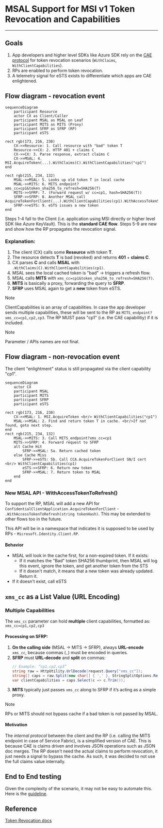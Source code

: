 # MSAL Support for MSI v1 Token Revocation and Capabilities

---

## Goals

1. App developers and higher level SDKs like Azure SDK rely on the [CAE protocol](https://learn.microsoft.com/en-us/entra/identity-platform/app-resilience-continuous-access-evaluation?tabs=dotnet) for token revocation scenarios (`WithClaims`, `WithClientCapabilities`). 
1. RPs are enabled to perform token revocation.
1. A telemetry signal for eSTS exists to differentiate which apps are CAE enlightened.

## Flow diagram - revocation event

```mermaid
sequenceDiagram
    participant Resource
    actor CX as Client/Caller
    participant MSAL as MSAL on Leaf
    participant MITS as MITS (Proxy)
    participant SFRP as SFRP (RP)
    participant eSTS

rect rgb(173, 216, 230)
    CX->>Resource: 1. Call resource with "bad" token T
    Resource->>CX: 2. HTTP 401 + claims C
    CX->>CX: 3. Parse response, extract claims C
    CX->>MSAL: 4. MSI.AcquireToken(...).WithClaims(C).WithClientCapabilities("cp1")
end

rect rgb(215, 234, 132)
    MSAL->>MSAL: 5. Looks up old token T in local cache
    MSAL->>MITS: 6. MITS_endpoint?xms_cc=cp1&token_sha256_to_refresh=SHA256(T)
    MITS->>SFRP: 7. (Forward request w/ cc=cp1, hash=SHA256(T))
    SFRP->>SFRP: 8. Another MSAL call AcquireTokenForClient(...).WithClientCapabilities(cp1).WithAccessTokenSha256ToRefresh(hash)
    SFRP->>eSTS: 9. eSTS issues a new token
end
```

Steps 1-4 fall to the Client (i.e. application using MSI directly or higher level SDK like Azure KeyVault). This is the **standard CAE flow**.
Steps 5-9 are new and show how the RP propagates the revocation signal.

### Explanation:
1. The client (CX) calls some **Resource** with token **T**.
2. The resource detects **T** is bad (revoked) and returns **401** + **claims C**.
3. CX parses **C** and calls **MSAL** with `.WithClaims(C).WithClientCapabilities(cp1)`.
4. MSAL sees the local cached token is "bad" → triggers a refresh flow.
5. MSAL calls **MITS** with `xms_cc=cp1&token_sha256_to_refresh=SHA256(T)`.
6. **MITS** is basically a proxy, forwarding the query to **SFRP**.
7. **SFRP** uses MSAL again to get a **new** token from eSTS.


> [!NOTE]  
>  ClientCapabilities is an array of capabilities. In case the app developer sends multiple capabilities, these will be sent to the RP as `MITS_endpoint?xms_cc=cp1,cp2,cp3`. The RP MUST pass "cp1" (i.e. the CAE capabilitiy) if it is included.

> [!NOTE]  
> Parameter / APIs names are not final.


## Flow diagram - non-revocation event

The client "enlightment" status is still propagated via the client capability "cp1".

```mermaid
sequenceDiagram
    actor CX
    participant MSAL
    participant MITS
    participant SFRP        
    participant eSTS

rect rgb(173, 216, 230)   
    CX->>MSAL: 1. MSI.AcquireToken <br/> WithClientCapabilities("cp1")
    MSAL->>MSAL: 2. Find and return token T in cache. <br/>If not found, goto next step.
end
rect rgb(215, 234, 132)    
    MSAL->>MITS: 3. Call MITS_endpoint?xms_cc=cp1
    MITS->>SFRP: 4. Forward request to SFRP
    alt Cache Hit
        SFRP->>MSAL: 5a. Return cached token
    else Cache Miss
        SFRP->>eSTS: 5b. Call CCA.AcquireTokenForClient SN/I cert <br/> WithClientCapabilities(cp1)
        eSTS->>SFRP: 6. Return new token
        SFRP->>MSAL: 7. Return token to MSAL
    end
end
```

### New MSAL API - WithAccessTokenToRefresh()

To support the RP, MSAL will add a new API for `ConfidentialClientApplication.AcquireTokenForClient` -  `.WithAccessTokenToRefresh(string tokenHash)`. This may be extended to other flows too in the future.

This API will be in a namespace that indicates it is supposed to be used by RPs - `Microsoft.Identity.Client.RP`.

#### Behavior

- MSAL will look in the cache first, for a non-expired token. If it exists:
  - If it matches the "Bad" token SHA256 thumbprint, then MSAL will log this event, ignore the token, and get another token from the STS
  - If it doesn't match, it means that a new token was already updated. Return it.
- If it doesn't exist, call eSTS

## `xms_cc` as a List Value (URL Encoding)

### **Multiple Capabilities**
The `xms_cc` parameter can hold **multiple** client capabilities, formatted as:  
`xms_cc=cp1,cp2,cp3`

#### **Processing on SFRP:**
1. **On the calling side** (MSAL → MITS → SFRP), always **URL-encode** `xms_cc`, because commas (`,`) must be encoded in queries.
2. **SFRP** must **URL-decode** and **split** on commas:
   ```csharp
   // Example: “cp1,cp2,cp3”
   string raw = HttpUtility.UrlDecode(request.Query["xms_cc"]);
   string[] caps = raw.Split(new char[] { ',' }, StringSplitOptions.RemoveEmptyEntries);
   var clientCapabilities = caps.Select(c => c.Trim());
   ```
3. **MITS** typically just passes `xms_cc` along to SFRP if it’s acting as a simple proxy.

> [!NOTE]  
> RPs or MITS should not bypass cache if a bad token is not passed by MSAL. 

#### Motivation

The *internal protocol* between the client and the RP (i.e. calling the MITS endpoint in case of Service Fabric), is a simplified version of CAE. This is because CAE is claims driven and involves JSON operations such as JSON doc merges. The RP doesn't need the actual claims to perform revocation, it just needs a signal to bypass the cache. As such, it was decided to not use the full claims value internally.

## End to End testing

Given the complexity of the scenario, it may not be easy to automate this. Here is the [guideline](https://microsoft.sharepoint.com/:w:/t/AzureMSI/ESBeuafJLZdNlSxkBKvjcswBD4FGVz0o6YJcf4mfDRSH-Q?e=2hJRUt).

## Reference

[Token Revocation docs](https://microsoft.sharepoint.com/:w:/t/AzureMSI/ETSZ_FUzbcxMrcupnuPC8r4BV0dFQrONe1NdjATd3IceLA?e=n72v65)
